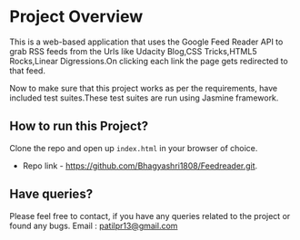 # Project Overview

This is a web-based application that  uses the Google Feed Reader API to grab RSS feeds from the Urls like Udacity Blog,CSS Tricks,HTML5 Rocks,Linear Digressions.On clicking each link the page gets redirected to that feed.

Now to make sure that this project works as per the requirements, have included test suites.These test suites are run using Jasmine framework.

## How to run this Project?

Clone the repo and open up `index.html` in your browser of choice.

* Repo link - https://github.com/Bhagyashri1808/Feedreader.git.

## Have queries?

Please feel free to contact, if you have any queries related to the project or found any bugs.
Email : patilpr13@gmail.com
